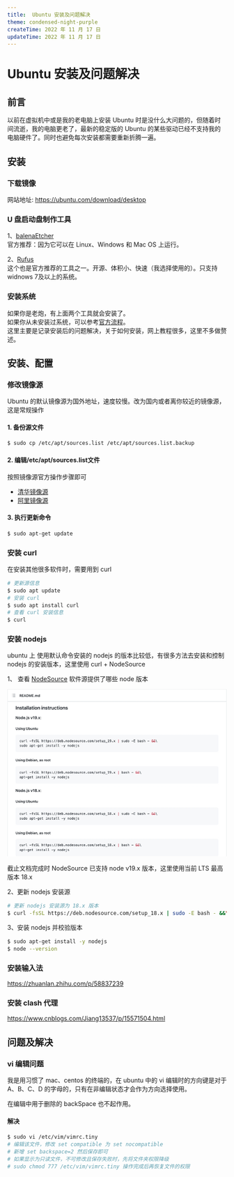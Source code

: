 ```yaml
---
title:  Ubuntu 安装及问题解决
theme: condensed-night-purple
createTime: 2022 年 11 月 17 日
updateTime: 2022 年 11 月 17 日
---
```


# Ubuntu 安装及问题解决


## 前言
以前在虚拟机中或是我的老电脑上安装 Ubuntu 时是没什么大问题的，但随着时间流逝，我的电脑更老了，最新的稳定版的 Ubuntu 的某些驱动已经不支持我的电脑硬件了。同时也避免每次安装都需要重新折腾一遍。

## 安装

### 下载镜像
网站地址: https://ubuntu.com/download/desktop

### U 盘启动盘制作工具

1、[balenaEtcher](https://www.balena.io/etcher/)   
官方推荐：因为它可以在 Linux、Windows 和 Mac OS 上运行。

2、[Rufus](https://rufus.ie/zh/)  
这个也是官方推荐的工具之一。开源、体积小、快速（我选择使用的）。只支持 widnows 7及以上的系统。

### 安装系统
如果你是老炮，有上面两个工具就会安装了。  
如果你从未安装过系统，可以参考[官方流程](https://ubuntu.com/tutorials/install-ubuntu-desktop#1-overview)。  
这里主要是记录安装后的问题解决，关于如何安装，网上教程很多，这里不多做赘述。

## 安装、配置

### 修改镜像源
Ubuntu 的默认镜像源为国外地址，速度较慢。改为国内或者离你较近的镜像源，这是常规操作

#### 1. 备份源文件  
```sh
$ sudo cp /etc/apt/sources.list /etc/apt/sources.list.backup
```   
#### 2. 编辑/etc/apt/sources.list文件
按照镜像源官方操作步骤即可
-  [清华镜像源](!https://mirrors.tuna.tsinghua.edu.cn/help/ubuntu/) 
- [阿里镜像源](!https://developer.aliyun.com/mirror/ubuntu?spm=a2c6h.13651102.0.0.3e221b112XzfpP)

#### 3. 执行更新命令
```sh
$ sudo apt-get update
```

### 安装 curl
在安装其他很多软件时，需要用到 curl
```sh
# 更新源信息
$ sudo apt update
# 安装 curl
$ sudo apt install curl
# 查看 curl 安装信息
$ curl 
```

### 安装 nodejs
ubuntu 上 使用默认命令安装的 nodejs 的版本比较低，有很多方法去安装和控制 nodejs 的安装版本，这里使用 curl +  NodeSource   

1、 查看 [NodeSource](!https://github.com/nodesource/distributions) 软件源提供了哪些 node 版本

![node_source ](./img/ubuntu/node_source.jpg)

截止文档完成时 NodeSource 已支持 node v19.x 版本，这里使用当前 LTS 最高版本 18.x 

2、更新 nodejs 安装源
```sh
# 更新 nodejs 安装源为 18.x 版本
$ curl -fsSL https://deb.nodesource.com/setup_18.x | sudo -E bash - &&\
```

3、安装 nodejs 并校验版本
```sh
$ sudo apt-get install -y nodejs
$ node --version
```

### 安装输入法
https://zhuanlan.zhihu.com/p/58837239

### 安装 clash 代理

https://www.cnblogs.com/Jiang13537/p/15571504.html

## 问题及解决
### vi 编辑问题
我是用习惯了 mac、centos 的终端的，在 ubuntu 中的 vi 编辑时的方向键是对于 A、B、C、D 的字母的，只有在非编辑状态才会作为方向选择使用。

在编辑中用于删除的 backSpace 也不起作用。

#### 解决
```sh
$ sudo vi /etc/vim/vimrc.tiny
# 编辑该文件，修改 set compatible 为 set nocompatible
# 新增 set backspace=2 然后保存即可
# 如果显示为只读文件，不可修改且保存失败时，先将文件夹权限降级
# sudo chmod 777 /etc/vim/vimrc.tiny 操作完成后再恢复文件的权限
```
